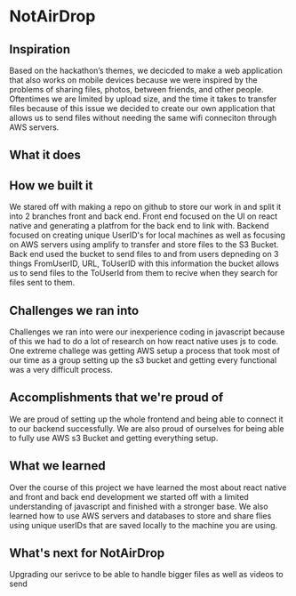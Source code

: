 # NotAirDrop

## Inspiration
Based on the hackathon’s themes, we decicded to make a web application that also works on mobile devices because we were inspired by the problems of sharing files, photos, between friends, and other people. Oftentimes we are limited by upload size, and the time it takes to transfer files because of this issue we decided to create our own application that allows us to send files without needing the same wifi conneciton through AWS servers.
## What it does

## How we built it
We stared off with making a repo on github to store our work in and split it into 2 branches front and back end. Front end focused on the UI on react native and generating a platfrom for the back end to link with. Backend focused on creating unique UserID's for local machines as well as focusing on AWS servers using amplify to transfer and store files to the S3 Bucket. Back end used the bucket to send files to and from users depneding on 3 things FromUserID, URL, ToUserID with this information the bucket allows us to send files to the ToUserId from them to recive when they search for files sent to them.
## Challenges we ran into
Challenges we ran into were our inexperience coding in javascript because of this we had to do a lot of research on how react native uses js to code. One extreme challege was getting AWS setup a process that took most of our time as a group setting up the s3 bucket and getting every functional was a very difficult process.
## Accomplishments that we're proud of
We are proud of setting up the whole frontend and being able to connect it to our backend successfully. We are also proud of ourselves for being able to fully use AWS s3 Bucket and getting everything setup.
## What we learned
Over the course of this project we have learned the most about react native and front and back end development we started off with a limited understanding of javascript and finished with a stronger base. We also learned how to use AWS servers and databases to store and share flies using unique userIDs that are saved locally to the machine you are using.
## What's next for NotAirDrop
Upgrading our serivce to be able to handle bigger files as well as videos to send
